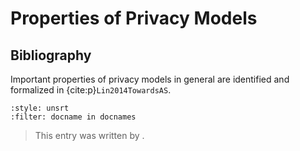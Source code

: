 # Properties of Privacy Models

<!--
- **Safety under post-processing**: any function applied over the
   output of a differentially-private function and that does not input
   additional (unprotected) individual data also satisfies
   differential privacy.
- **Self-Composability**: the composition of two functions that
  independently satisfy the same differential privacy model also
  satisfies the model at the cost of a degradation of the guarantees.
- **Convexity**: a random choice between two differentially private
  function also satisfies differential privacy.
  
-->

## Bibliography
Important properties of privacy models in general are identified and formalized in {cite:p}`Lin2014TowardsAS`. 

```{bibliography}
:style: unsrt
:filter: docname in docnames
```

> This entry was written by <authors>.
